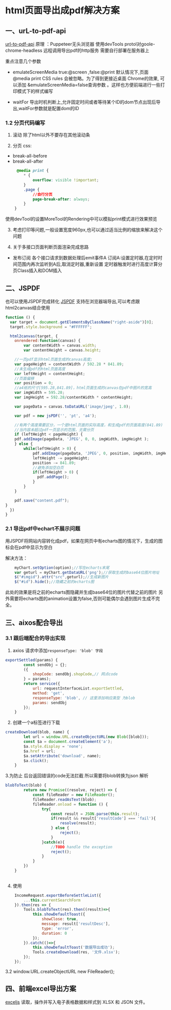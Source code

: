 # html页面导出成pdf解决方案
## 一、urL-to-pdf-api
[url-to-pdf-api](https://github.com/alvarcarto/url-to-pdf-api)
原理 ：Puppeteer无头浏览器 使用devTools protol对goole-chrome-headless 远程调用导出pdf的http服务
需要自行部署在服务器上

重点注意几个参数
* emulateScreenMedia true:@screen  ,false:@print
默认情况下,页面 @media print CSS rules 会被忽略。为了得到更接近桌面 Chrome的效果, 可以添加 &emulateScreenMedia=false查询参数 。这样也方便前端进行一些打印模式下的样式编写

* waitFor 导出时机判断上,允许固定时间或者等待某个ID的dom节点出现后导出,waitFor参数就是配置dom的ID


### 1.2 分页代码编写
1. 滚动
   除了html以外不要存在其他滚动条

2. 分页
css:
* break-all-before
* break-all-after

````css
     @media print {
        * {
            overflow: visible !important;
        }
        .page {
            //自行分页
            page-break-after: always;
        }
    }
````

使用devTool的设置MoreTool的Rendering中可以模拟print模式进行效果预览


3. 考虑打印等问题,一般设置宽度960px,也可以通过适当比例的缩放来解决这个问题

4. 关于多接口页面判断页面渲染完成思路
 * 发布订阅
 各个接口请求到数据处理后emit事件A
 订阅A:设置定时器,在定时时间范围内再次监听到A后,取消定时器,重新设置
 定时器触发时进行高度计算分页Class插入和DOM插入

 
## 二、JSPDF
也可以使用JSPDF完成转化
[JSPDF](https://github.com/parallax/jsPDF)
支持在浏览器端导出,可以考虑跟html2canvas结合使用
````javascript  
function () {
  var target = document.getElementsByClassName("right-aside")[0];
  target.style.background = "#FFFFFF";

  html2canvas(target, {
    onrendered:function(canvas) {
        var contentWidth = canvas.width;
        var contentHeight = canvas.height;

    //一页pdf显示html页面生成的canvas高度;
    var pageHeight = contentWidth / 592.28 * 841.89;
    //未生成pdf的html页面高度
    var leftHeight = contentHeight;
    //页面偏移
    var position = 0;
    //a4纸的尺寸[595.28,841.89]，html页面生成的canvas在pdf中图片的宽高
    var imgWidth = 595.28;
    var imgHeight = 592.28/contentWidth * contentHeight;

    var pageData = canvas.toDataURL('image/jpeg', 1.0);

    var pdf = new jsPDF('', 'pt', 'a4');

    //有两个高度需要区分，一个是html页面的实际高度，和生成pdf的页面高度(841.89)
    //当内容未超过pdf一页显示的范围，无需分页
    if (leftHeight < pageHeight) {
    pdf.addImage(pageData, 'JPEG', 0, 0, imgWidth, imgHeight );
    } else {
        while(leftHeight > 0) {
            pdf.addImage(pageData, 'JPEG', 0, position, imgWidth, imgHeight)
            leftHeight -= pageHeight;
            position -= 841.89;
            //避免添加空白页
            if(leftHeight > 0) {
              pdf.addPage();
            }
        }
    }

    pdf.save("content.pdf");
}
  })
}
 ````
### 2.1 导出pdf中echart不展示问题
用JSPDF将网站内容转化成pdf，如果在网页中有echarts图的情况下，生成的图标会在pdf中显示为空白

解决方法：
````javascript   
    myChart.setOption(option);//写在echarts末尾
    var geturl = myChart.getDataURL('png');//获取生成的base64位图片地址
    $("#imgid").attr("src",geturl);//生成新图片
    $("#id").hide();//隐藏之前的echarts图

 ````
此处的效果是将之前的echarts图隐藏并生成base64位的图片代替之前的图片
另外需要将echarts图的animation设置为false,否则可能偶尔会遇到图片生成不完全。


## 三、aixos配合导出
### 3.1 跟后端配合的导出实现
1. axios 请求中添加`responseType: 'blob' 字段`
```javascript
exportSettled(params) {
        const sendObj = {};
        ({
            shopCode: sendObj.shopCode,// 网点code
        } = params);
        return service({
            url: requestInterfaceList.exportSettled,
            method: 'get',
            responseType: 'blob', // 这里添加响应类型 为blob
            params: sendObj
        });
    }
```
2. 创建一个a标签进行下载
```javascript
createDownload(blob, name) {
        let url = window.URL.createObjectURL(new Blob([blob]));
        const $a = document.createElement('a');
        $a.style.display = 'none';
        $a.href = url;
        $a.setAttribute('download', name);
        $a.click();
    }
```
3.为防止 后台返回错误的code无法拦截 所以需要将blob转换为json 解析
```javascript
blobToText(blob) {
        return new Promise((resolve, reject) => {
            const fileReader = new FileReader();
            fileReader.readAsText(blob);
            fileReader.onload = function () {
                try{
                    const result = JSON.parse(this.result);
                    if(result && result['resultCode'] === 'fail'){
                        resolve(result);
                    } else {
                        reject();
                    }
                }catch(e){
                    //TODO handle the exception
                    reject();
                }
            }
        })
    }
        
```
4. 使用
```javascript
    IncomeRequest.exportBeforeSettleList({
        ...this.currentSearchForm
    }).then(res => {
        Tools.blobToText(res).then((result)=>{
            this.showDefaultToast({
                showClose: true,
                message: result['resultDesc'],
                type: 'error',
                duration: 0
            });
        }).catch(()=>{
            this.showDefaultToast('数据导出成功');
            Tools.createDownload(res, '文件.xlsx');
        });
    });
```

3.2
 window.URL.createObjectURL
 new FileReader();

## 四、前端excel导出方案
[exceljs](https://github.com/exceljs/exceljs/blob/HEAD/README_zh.md)
读取，操作并写入电子表格数据和样式到 XLSX 和 JSON 文件。
